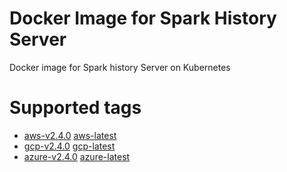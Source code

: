 # Docker Image for Spark History Server

Docker image for Spark history Server on Kubernetes

# Supported tags

 - [aws-v2.4.0](https://hub.docker.com/r/duyetdev/spark-history-server/tags) [aws-latest](https://hub.docker.com/r/duyetdev/spark-history-server/tags) 
 - [gcp-v2.4.0](https://hub.docker.com/r/duyetdev/spark-history-server/tags) [gcp-latest](https://hub.docker.com/r/duyetdev/spark-history-server/tags) 
 - [azure-v2.4.0](https://hub.docker.com/r/duyetdev/spark-history-server/tags) [azure-latest](https://hub.docker.com/r/duyetdev/spark-history-server/tags) 

